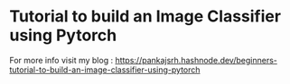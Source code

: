 # Tutorial to build an Image Classifier using Pytorch

For more info visit my blog : https://pankajsrh.hashnode.dev/beginners-tutorial-to-build-an-image-classifier-using-pytorch
